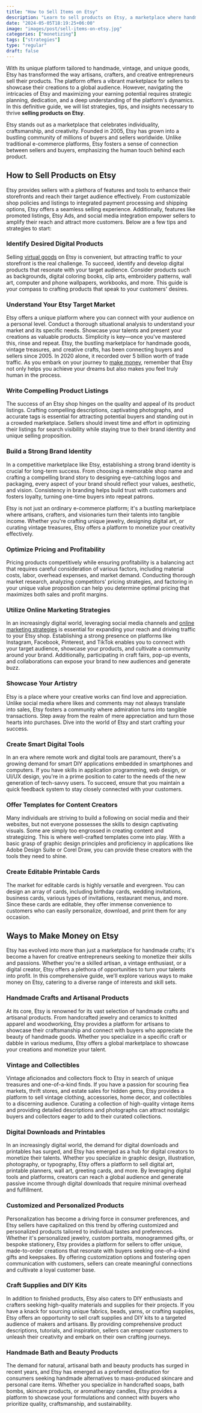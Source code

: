 ```yaml
---
title: "How to Sell Items on Etsy"
description: "Learn to sell products on Etsy, a marketplace where handmade, vintage, and creative goods connect with global buyers seeking unique, personalized treasures."
date: "2024-05-05T18:19:25+06:00"
image: "images/post/sell-items-on-etsy.jpg"
categories: ["monetizing"]
tags: ["strategies"]
type: "regular"
draft: false
---
```


With its unique platform tailored to handmade, vintage, and unique goods, Etsy has transformed the way artisans, crafters, and creative entrepreneurs sell their products. The platform offers a vibrant marketplace for sellers to showcase their creations to a global audience. However, navigating the intricacies of Etsy and maximizing your earning potential requires strategic planning, dedication, and a deep understanding of the platform's dynamics. In this definitive guide, we will list strategies, tips, and insights necessary to thrive **selling products on Etsy**.

Etsy stands out as a marketplace that celebrates individuality, craftsmanship, and creativity. Founded in 2005, Etsy has grown into a bustling community of millions of buyers and sellers worldwide. Unlike traditional e-commerce platforms, Etsy fosters a sense of connection between sellers and buyers, emphasizing the human touch behind each product.

## How to Sell Products on Etsy

Etsy provides sellers with a plethora of features and tools to enhance their storefronts and reach their target audience effectively. From customizable shop policies and listings to integrated payment processing and shipping options, Etsy offers a seamless selling experience. Additionally, features like promoted listings, Etsy Ads, and social media integration empower sellers to amplify their reach and attract more customers. Below are a few tips and strategies to start:

### Identify Desired Digital Products

Selling [virtual goods](/blog/selling-digital-products/) on Etsy is convenient, but attracting traffic to your storefront is the real challenge. To succeed, identify and develop digital products that resonate with your target audience. Consider products such as backgrounds, digital coloring books, clip arts, embroidery patterns, wall art, computer and phone wallpapers, workbooks, and more. This guide is your compass to crafting products that speak to your customers' desires.

### Understand Your Etsy Target Market

Etsy offers a unique platform where you can connect with your audience on a personal level. Conduct a thorough situational analysis to understand your market and its specific needs. Showcase your talents and present your creations as valuable products. Simplicity is key—once you've mastered this, rinse and repeat. Etsy, the bustling marketplace for handmade goods, vintage treasures, and creative crafts, has been connecting buyers and sellers since 2005. In 2020 alone, it recorded over 5 billion worth of trade traffic. As you embark on your journey to [make money](/blog/ways-to-make-money/), remember that Etsy not only helps you achieve your dreams but also makes you feel truly human in the process.

### Write Compelling Product Listings

The success of an Etsy shop hinges on the quality and appeal of its product listings. Crafting compelling descriptions, captivating photographs, and accurate tags is essential for attracting potential buyers and standing out in a crowded marketplace. Sellers should invest time and effort in optimizing their listings for search visibility while staying true to their brand identity and unique selling proposition.

### Build a Strong Brand Identity

In a competitive marketplace like Etsy, establishing a strong brand identity is crucial for long-term success. From choosing a memorable shop name and crafting a compelling brand story to designing eye-catching logos and packaging, every aspect of your brand should reflect your values, aesthetic, and vision. Consistency in branding helps build trust with customers and fosters loyalty, turning one-time buyers into repeat patrons.

Etsy is not just an ordinary e-commerce platform; it's a bustling marketplace where artisans, crafters, and visionaries turn their talents into tangible income. Whether you're crafting unique jewelry, designing digital art, or curating vintage treasures, Etsy offers a platform to monetize your creativity effectively.

### Optimize Pricing and Profitability

Pricing products competitively while ensuring profitability is a balancing act that requires careful consideration of various factors, including material costs, labor, overhead expenses, and market demand. Conducting thorough market research, analyzing competitors' pricing strategies, and factoring in your unique value proposition can help you determine optimal pricing that maximizes both sales and profit margins.

### Utilize Online Marketing Strategies

In an increasingly digital world, leveraging social media channels and [online marketing strategies](/blog/marketing-a-online-business/) is essential for expanding your reach and driving traffic to your Etsy shop. Establishing a strong presence on platforms like Instagram, Facebook, Pinterest, and TikTok enables you to connect with your target audience, showcase your products, and cultivate a community around your brand. Additionally, participating in craft fairs, pop-up events, and collaborations can expose your brand to new audiences and generate buzz.

### Showcase Your Artistry

Etsy is a place where your creative works can find love and appreciation. Unlike social media where likes and comments may not always translate into sales, Etsy fosters a community where admiration turns into tangible transactions. Step away from the realm of mere appreciation and turn those hearts into purchases. Dive into the world of Etsy and start crafting your success.

### Create Smart Digital Tools

In an era where remote work and digital tools are paramount, there's a growing demand for smart DIY applications embedded in smartphones and computers. If you have skills in application programming, web design, or UI/UX design, you're in a prime position to cater to the needs of the new generation of tech-savvy users. To succeed, ensure that you maintain a quick feedback system to stay closely connected with your customers.

### Offer Templates for Content Creators

Many individuals are striving to build a following on social media and their websites, but not everyone possesses the skills to design captivating visuals. Some are simply too engrossed in creating content and strategizing. This is where well-crafted templates come into play. With a basic grasp of graphic design principles and proficiency in applications like Adobe Design Suite or Corel Draw, you can provide these creators with the tools they need to shine.

### Create Editable Printable Cards

The market for editable cards is highly versatile and evergreen. You can design an array of cards, including birthday cards, wedding invitations, business cards, various types of invitations, restaurant menus, and more. Since these cards are editable, they offer immense convenience to customers who can easily personalize, download, and print them for any occasion.

## Ways to Make Money on Etsy

Etsy has evolved into more than just a marketplace for handmade crafts; it's become a haven for creative entrepreneurs seeking to monetize their skills and passions. Whether you're a skilled artisan, a vintage enthusiast, or a digital creator, Etsy offers a plethora of opportunities to turn your talents into profit. In this comprehensive guide, we'll explore various ways to make money on Etsy, catering to a diverse range of interests and skill sets.

### Handmade Crafts and Artisanal Products

At its core, Etsy is renowned for its vast selection of handmade crafts and artisanal products. From handcrafted jewelry and ceramics to knitted apparel and woodworking, Etsy provides a platform for artisans to showcase their craftsmanship and connect with buyers who appreciate the beauty of handmade goods. Whether you specialize in a specific craft or dabble in various mediums, Etsy offers a global marketplace to showcase your creations and monetize your talent.

### Vintage and Collectibles

Vintage aficionados and collectors flock to Etsy in search of unique treasures and one-of-a-kind finds. If you have a passion for scouring flea markets, thrift stores, and estate sales for hidden gems, Etsy provides a platform to sell vintage clothing, accessories, home decor, and collectibles to a discerning audience. Curating a collection of high-quality vintage items and providing detailed descriptions and photographs can attract nostalgic buyers and collectors eager to add to their curated collections.

### Digital Downloads and Printables

In an increasingly digital world, the demand for digital downloads and printables has surged, and Etsy has emerged as a hub for digital creators to monetize their talents. Whether you specialize in graphic design, illustration, photography, or typography, Etsy offers a platform to sell digital art, printable planners, wall art, greeting cards, and more. By leveraging digital tools and platforms, creators can reach a global audience and generate passive income through digital downloads that require minimal overhead and fulfillment.

### Customized and Personalized Products

Personalization has become a driving force in consumer preferences, and Etsy sellers have capitalized on this trend by offering customized and personalized products tailored to individual tastes and preferences. Whether it's personalized jewelry, custom portraits, monogrammed gifts, or bespoke stationery, Etsy provides a platform for sellers to offer unique, made-to-order creations that resonate with buyers seeking one-of-a-kind gifts and keepsakes. By offering customization options and fostering open communication with customers, sellers can create meaningful connections and cultivate a loyal customer base.

### Craft Supplies and DIY Kits

In addition to finished products, Etsy also caters to DIY enthusiasts and crafters seeking high-quality materials and supplies for their projects. If you have a knack for sourcing unique fabrics, beads, yarns, or crafting supplies, Etsy offers an opportunity to sell craft supplies and DIY kits to a targeted audience of makers and artisans. By providing comprehensive product descriptions, tutorials, and inspiration, sellers can empower customers to unleash their creativity and embark on their own crafting journeys.

### Handmade Bath and Beauty Products

The demand for natural, artisanal bath and beauty products has surged in recent years, and Etsy has emerged as a preferred destination for consumers seeking handmade alternatives to mass-produced skincare and personal care items. Whether you specialize in handcrafted soaps, bath bombs, skincare products, or aromatherapy candles, Etsy provides a platform to showcase your formulations and connect with buyers who prioritize quality, craftsmanship, and sustainability.
